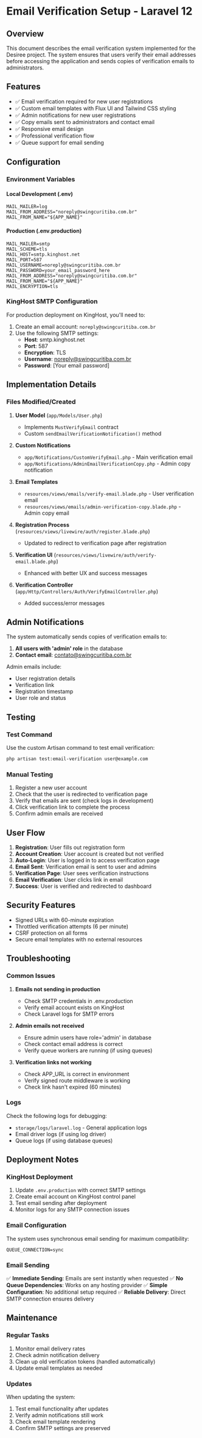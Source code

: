 # Email Verification Setup - Laravel 12

## Overview

This document describes the email verification system implemented for the Desiree project. The system ensures that users verify their email addresses before accessing the application and sends copies of verification emails to administrators.

## Features

- ✅ Email verification required for new user registrations
- ✅ Custom email templates with Flux UI and Tailwind CSS styling
- ✅ Admin notifications for new user registrations
- ✅ Copy emails sent to administrators and contact email
- ✅ Responsive email design
- ✅ Professional verification flow
- ✅ Queue support for email sending

## Configuration

### Environment Variables

#### Local Development (.env)
```env
MAIL_MAILER=log
MAIL_FROM_ADDRESS="noreply@swingcuritiba.com.br"
MAIL_FROM_NAME="${APP_NAME}"
```

#### Production (.env.production)
```env
MAIL_MAILER=smtp
MAIL_SCHEME=tls
MAIL_HOST=smtp.kinghost.net
MAIL_PORT=587
MAIL_USERNAME=noreply@swingcuritiba.com.br
MAIL_PASSWORD=your_email_password_here
MAIL_FROM_ADDRESS="noreply@swingcuritiba.com.br"
MAIL_FROM_NAME="${APP_NAME}"
MAIL_ENCRYPTION=tls
```

### KingHost SMTP Configuration

For production deployment on KingHost, you'll need to:

1. Create an email account: `noreply@swingcuritiba.com.br`
2. Use the following SMTP settings:
   - **Host**: smtp.kinghost.net
   - **Port**: 587
   - **Encryption**: TLS
   - **Username**: noreply@swingcuritiba.com.br
   - **Password**: [Your email password]

## Implementation Details

### Files Modified/Created

1. **User Model** (`app/Models/User.php`)
   - Implements `MustVerifyEmail` contract
   - Custom `sendEmailVerificationNotification()` method

2. **Custom Notifications**
   - `app/Notifications/CustomVerifyEmail.php` - Main verification email
   - `app/Notifications/AdminEmailVerificationCopy.php` - Admin copy notification

3. **Email Templates**
   - `resources/views/emails/verify-email.blade.php` - User verification email
   - `resources/views/emails/admin-verification-copy.blade.php` - Admin copy email

4. **Registration Process** (`resources/views/livewire/auth/register.blade.php`)
   - Updated to redirect to verification page after registration

5. **Verification UI** (`resources/views/livewire/auth/verify-email.blade.php`)
   - Enhanced with better UX and success messages

6. **Verification Controller** (`app/Http/Controllers/Auth/VerifyEmailController.php`)
   - Added success/error messages

## Admin Notifications

The system automatically sends copies of verification emails to:

1. **All users with 'admin' role** in the database
2. **Contact email**: contato@swingcuritiba.com.br

Admin emails include:
- User registration details
- Verification link
- Registration timestamp
- User role and status

## Testing

### Test Command

Use the custom Artisan command to test email verification:

```bash
php artisan test:email-verification user@example.com
```

### Manual Testing

1. Register a new user account
2. Check that the user is redirected to verification page
3. Verify that emails are sent (check logs in development)
4. Click verification link to complete the process
5. Confirm admin emails are received

## User Flow

1. **Registration**: User fills out registration form
2. **Account Creation**: User account is created but not verified
3. **Auto-Login**: User is logged in to access verification page
4. **Email Sent**: Verification email is sent to user and admins
5. **Verification Page**: User sees verification instructions
6. **Email Verification**: User clicks link in email
7. **Success**: User is verified and redirected to dashboard

## Security Features

- Signed URLs with 60-minute expiration
- Throttled verification attempts (6 per minute)
- CSRF protection on all forms
- Secure email templates with no external resources

## Troubleshooting

### Common Issues

1. **Emails not sending in production**
   - Check SMTP credentials in .env.production
   - Verify email account exists on KingHost
   - Check Laravel logs for SMTP errors

2. **Admin emails not received**
   - Ensure admin users have role='admin' in database
   - Check contact email address is correct
   - Verify queue workers are running (if using queues)

3. **Verification links not working**
   - Check APP_URL is correct in environment
   - Verify signed route middleware is working
   - Check link hasn't expired (60 minutes)

### Logs

Check the following logs for debugging:
- `storage/logs/laravel.log` - General application logs
- Email driver logs (if using log driver)
- Queue logs (if using database queues)

## Deployment Notes

### KingHost Deployment

1. Update `.env.production` with correct SMTP settings
2. Create email account on KingHost control panel
3. Test email sending after deployment
4. Monitor logs for any SMTP connection issues

### Email Configuration

The system uses synchronous email sending for maximum compatibility:

```env
QUEUE_CONNECTION=sync
```

### Email Sending

✅ **Immediate Sending**: Emails are sent instantly when requested
✅ **No Queue Dependencies**: Works on any hosting provider
✅ **Simple Configuration**: No additional setup required
✅ **Reliable Delivery**: Direct SMTP connection ensures delivery

## Maintenance

### Regular Tasks

1. Monitor email delivery rates
2. Check admin notification delivery
3. Clean up old verification tokens (handled automatically)
4. Update email templates as needed

### Updates

When updating the system:
1. Test email functionality after updates
2. Verify admin notifications still work
3. Check email template rendering
4. Confirm SMTP settings are preserved
